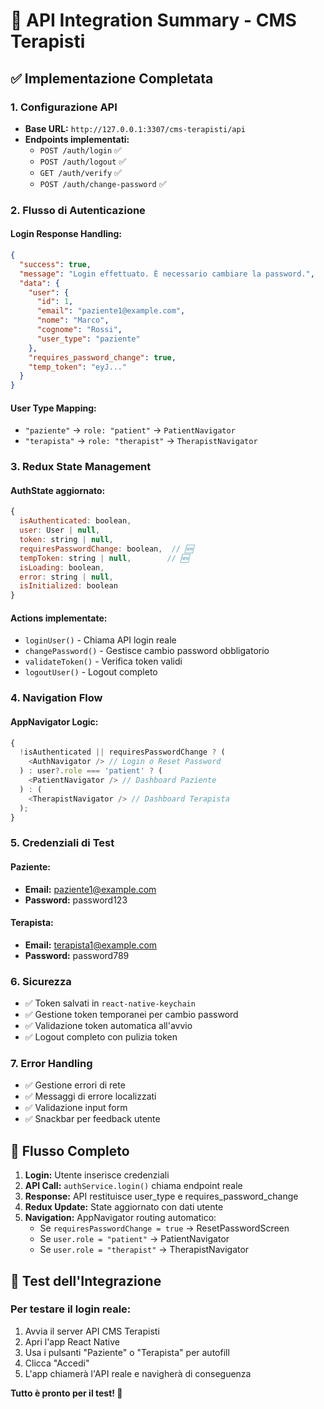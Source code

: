 # 🎉 API Integration Summary - CMS Terapisti

## ✅ Implementazione Completata

### 1. **Configurazione API**

- **Base URL:** `http://127.0.0.1:3307/cms-terapisti/api`
- **Endpoints implementati:**
  - `POST /auth/login` ✅
  - `POST /auth/logout` ✅
  - `GET /auth/verify` ✅
  - `POST /auth/change-password` ✅

### 2. **Flusso di Autenticazione**

#### **Login Response Handling:**

```json
{
  "success": true,
  "message": "Login effettuato. È necessario cambiare la password.",
  "data": {
    "user": {
      "id": 1,
      "email": "paziente1@example.com",
      "nome": "Marco",
      "cognome": "Rossi",
      "user_type": "paziente"
    },
    "requires_password_change": true,
    "temp_token": "eyJ..."
  }
}
```

#### **User Type Mapping:**

- `"paziente"` → `role: "patient"` → `PatientNavigator`
- `"terapista"` → `role: "therapist"` → `TherapistNavigator`

### 3. **Redux State Management**

#### **AuthState aggiornato:**

```javascript
{
  isAuthenticated: boolean,
  user: User | null,
  token: string | null,
  requiresPasswordChange: boolean,  // 🆕
  tempToken: string | null,        // 🆕
  isLoading: boolean,
  error: string | null,
  isInitialized: boolean
}
```

#### **Actions implementate:**

- `loginUser()` - Chiama API login reale
- `changePassword()` - Gestisce cambio password obbligatorio
- `validateToken()` - Verifica token validi
- `logoutUser()` - Logout completo

### 4. **Navigation Flow**

#### **AppNavigator Logic:**

```javascript
{
  !isAuthenticated || requiresPasswordChange ? (
    <AuthNavigator /> // Login o Reset Password
  ) : user?.role === 'patient' ? (
    <PatientNavigator /> // Dashboard Paziente
  ) : (
    <TherapistNavigator /> // Dashboard Terapista
  );
}
```

### 5. **Credenziali di Test**

#### **Paziente:**

- **Email:** paziente1@example.com
- **Password:** password123

#### **Terapista:**

- **Email:** terapista1@example.com
- **Password:** password789

### 6. **Sicurezza**

- ✅ Token salvati in `react-native-keychain`
- ✅ Gestione token temporanei per cambio password
- ✅ Validazione token automatica all'avvio
- ✅ Logout completo con pulizia token

### 7. **Error Handling**

- ✅ Gestione errori di rete
- ✅ Messaggi di errore localizzati
- ✅ Validazione input form
- ✅ Snackbar per feedback utente

## 🚀 Flusso Completo

1. **Login:** Utente inserisce credenziali
2. **API Call:** `authService.login()` chiama endpoint reale
3. **Response:** API restituisce user_type e requires_password_change
4. **Redux Update:** State aggiornato con dati utente
5. **Navigation:** AppNavigator routing automatico:
   - Se `requiresPasswordChange = true` → ResetPasswordScreen
   - Se `user.role = "patient"` → PatientNavigator
   - Se `user.role = "therapist"` → TherapistNavigator

## 📱 Test dell'Integrazione

### Per testare il login reale:

1. Avvia il server API CMS Terapisti
2. Apri l'app React Native
3. Usa i pulsanti "Paziente" o "Terapista" per autofill
4. Clicca "Accedi"
5. L'app chiamerà l'API reale e navigherà di conseguenza

**Tutto è pronto per il test! 🎯**
